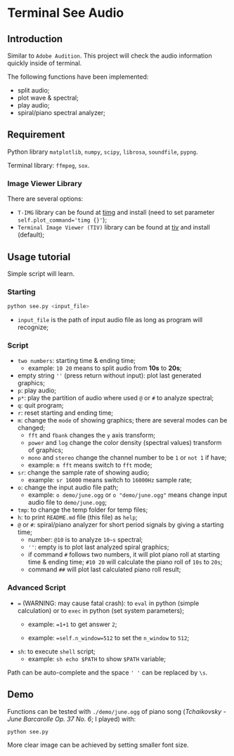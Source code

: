 # Terminal See Audio

## Introduction

Similar to `Adobe Audition`. This project will check the audio information quickly inside of terminal. 

The following functions have been implemented:

* split audio;
* plot wave & spectral;
* play audio;
* spiral/piano spectral analyzer;

## Requirement

Python library `matplotlib`, `numpy`, `scipy`, `librosa`, `soundfile`, `pypng`.

Terminal library: `ffmpeg`, `sox`.

### Image Viewer Library

There are several options:

* `T-IMG` library can be found at [timg](https://github.com/hzeller/timg/) and install (need to set parameter `self.plot_command='timg {}'`);
* `Terminal Image Viewer (TIV)` library can be found at [tiv](https://github.com/stefanhaustein/TerminalImageViewer) and install (default);

## Usage tutorial

Simple script will learn.

### Starting

```bash
python see.py <input_file>
```

* `input_file` is the path of input audio file as long as program will recognize;

### Script

* `two numbers`: starting time & ending time;
  * example: `10 20` means to split audio from **10s** to **20s**;
* empty string `''` (press return without input): plot last generated graphics;
* `p`: play audio;
* `p*`: play the partition of audio where used `@` or `#` to analyze spectral;
* `q`: quit program;
* `r`: reset starting and ending time;
* `m`: change the `mode` of showing graphics; there are several modes can be changed;
  * `fft` and `fbank` changes the `y` axis transform;
  * `power` and `log` change the color density (spectral values) transform of graphics;
  * `mono` and `stereo` change the channel number to be `1` or `not 1` if have;
  * example: `m fft` means switch to `fft` mode;
* `sr`: change the sample rate of showing audio;
  * example: `sr 16000` means switch to `16000Hz` sample rate;
* `o`: change the input audio file path;
  * example: `o demo/june.ogg` or `o "demo/june.ogg"` means change input audio file to `demo/june.ogg`;
* `tmp`: to change the temp folder for temp files;
* `h`: to print `README.md` file (this file) as `help`;
* `@` or `#`: spiral/piano analyzer for short period signals by giving a starting time;
  * number: `@10` is to analyze `10~s` spectral;
  * `''`: empty is to plot last analyzed spiral graphics;
  * if command `#` follows two numbers, it will plot piano roll at starting time & ending time; `#10 20` will calculate the piano roll of `10s` to `20s`;
  * command `##` will plot last calculated piano roll result;

### Advanced Script

* `=` (WARNING: may cause fatal crash): to `eval` in python (simple calculation) or to `exec` in python (set system parameters);
  * example: `=1+1` to get answer `2`;
  
  * example: `=self.n_window=512` to set the `n_window` to `512`;
* `sh`: to execute `shell` script;
  * example: `sh echo $PATH` to show `$PATH` variable;

Path can be auto-complete and the space `' '` can be replaced by `\s`.

## Demo

Functions can be tested with `./demo/june.ogg` of piano song (*Tchaikovsky - June Barcarolle Op. 37 No. 6*; I played) with:

```bash
python see.py
```

More clear image can be achieved by setting smaller font size.